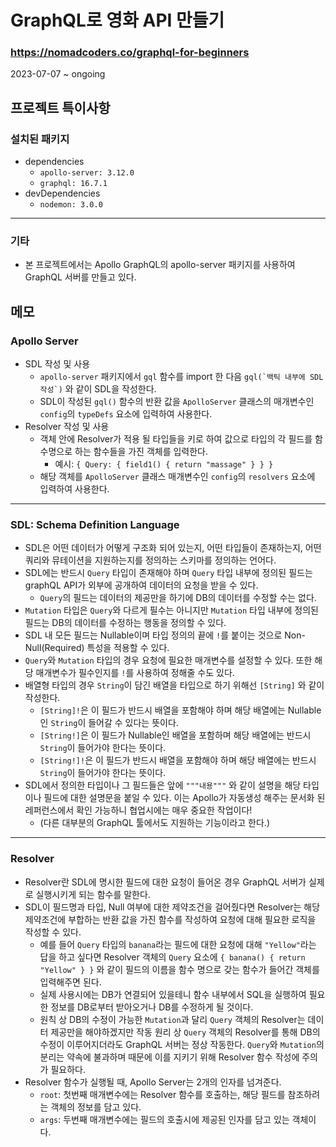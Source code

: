 # GraphQL로 영화 API 만들기
### https://nomadcoders.co/graphql-for-beginners

2023-07-07 ~ ongoing

## 프로젝트 특이사항
### 설치된 패키지
* dependencies
    + `apollo-server: 3.12.0`
    + `graphql: 16.7.1`
* devDependencies
    + `nodemon: 3.0.0`
---
### 기타
* 본 프로젝트에서는 Apollo GraphQL의 apollo-server 패키지를 사용하여 GraphQL 서버를 만들고 있다.

## 메모
### Apollo Server
* SDL 작성 및 사용
    + `apollo-server` 패키지에서 `gql` 함수를 import 한 다음 ```gql(`백틱 내부에 SDL 작성`)``` 와 같이 SDL을 작성한다.
    + SDL이 작성된 `gql()` 함수의 반환 값을 `ApolloServer` 클래스의 매개변수인 `config`의 `typeDefs` 요소에 입력하여 사용한다.
* Resolver 작성 및 사용
    + 객체 안에 Resolver가 적용 될 타입들을 키로 하여 값으로 타입의 각 필드를 함수명으로 하는 함수들을 가진 객체를 입력한다.
        - 예시: ```{ Query: { field1() { return "massage" } } }```
    + 해당 객체를 `ApolloServer` 클래스 매개변수인 `config`의 `resolvers` 요소에 입력하여 사용한다.
---
### SDL: Schema Definition Language
* SDL은 어떤 데이터가 어떻게 구조화 되어 있는지, 어떤 타입들이 존재하는지, 어떤 쿼리와 뮤테이션을 지원하는지를 정의하는 스키마를 정의하는 언어다.
* SDL에는 반드시 `Query` 타입이 존재해야 하며 `Query` 타입 내부에 정의된 필드는 graphQL API가 외부에 공개하여 데이터의 요청을 받을 수 있다.
    + `Query`의 필드는 데이터의 제공만을 하기에 DB의 데이터를 수정할 수는 없다.
* `Mutation` 타입은 `Query`와 다르게 필수는 아니지만 `Mutation` 타입 내부에 정의된 필드는 DB의 데이터를 수정하는 행동을 정의할 수 있다.
* SDL 내 모든 필드는 Nullable이며 타입 정의의 끝에 `!`를 붙이는 것으로 Non-Null(Required) 특성을 적용할 수 있다.
* `Query`와 `Mutation` 타입의 경우 요청에 필요한 매개변수를 설정할 수 있다. 또한 해당 매개변수가 필수인지를 `!`를 사용하여 정해줄 수도 있다.
* 배열형 타입의 경우 `String`이 담긴 배열을 타입으로 하기 위해선 `[String]` 와 같이 작성한다.
    + `[String]!`은 이 필드가 반드시 배열을 포함해야 하며 해당 배열에는 Nullable인 `String`이 들어갈 수 있다는 뜻이다.
    + `[String!]`은 이 필드가 Nullable인 배열을 포함하며 해당 배열에는 반드시 `String`이 들어가야 한다는 뜻이다.
    + `[String!]!`은 이 필드가 반드시 배열을 포함해야 하며 해당 배열에는 반드시 `String`이 들어가야 한다는 뜻이다.
* SDL에서 정의한 타입이나 그 필드들은 앞에 `"""내용"""` 와 같이 설명을 해당 타입이나 필드에 대한 설명문을 붙일 수 있다. 이는 Apollo가 자동생성 해주는 문서화 된 레퍼런스에서 확인 가능하니 협업시에는 매우 중요한 작업이다!
    + (다른 대부분의 GraphQL 툴에서도 지원하는 기능이라고 한다.)
---
### Resolver
* Resolver란 SDL에 명시한 필드에 대한 요청이 들어온 경우 GraphQL 서버가 실제로 실행시키게 되는 함수를 말한다.
* SDL이 필드명과 타입, Null 여부에 대한 제약조건을 걸어줬다면 Resolver는 해당 제약조건에 부합하는 반환 값을 가진 함수를 작성하여 요청에 대해 필요한 로직을 작성할 수 있다.
    + 예를 들어 `Query` 타입의 `banana`라는 필드에 대한 요청에 대해 `"Yellow"`라는 답을 하고 싶다면 Resolver 객체의 `Query` 요소에 `{ banana() { return "Yellow" } }` 와 같이 필드의 이름을 함수 명으로 갖는 함수가 들어간 객체를 입력해주면 된다.
    + 실제 사용시에는 DB가 연결되어 있을테니 함수 내부에서 SQL을 실행하여 필요한 정보를 DB로부터 받아오거나 DB를 수정하게 될 것이다.
    + 원칙 상 DB의 수정이 가능한 `Mutation`과 달리 `Query` 객체의 Resolver는 데이터 제공만을 해야하겠지만 작동 원리 상 `Query` 객체의 Resolver를 통해 DB의 수정이 이루어지더라도 GraphQL 서버는 정상 작동한다. `Query`와 `Mutation`의 분리는 약속에 불과하며 때문에 이를 지키기 위해 Resolver 함수 작성에 주의가 필요하다.
* Resolver 함수가 실행될 때, Apollo Server는 2개의 인자를 넘겨준다.
    + `root`: 첫번째 매개변수에는 Resolver 함수를 호출하는, 해당 필드를 참조하려는 객체의 정보를 담고 있다.
    + `args`: 두번째 매개변수에는 필드의 호출시에 제공된 인자를 담고 있는 객체이다.